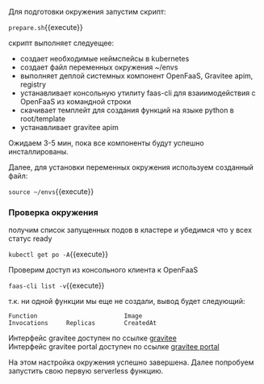 Для  подготовки окружения запустим скрипт: 

`prepare.sh`{{execute}}

скрипт выполняет следуещее:
- создает необходимые неймспейсы в kubernetes
- создает файл переменных окружения ~/envs
- выполняет деплой системных компонент OpenFaaS, Gravitee apim, registry
- устанавливает консольную утилиту faas-cli для взаиимодействия с OpenFaaS из командной строки
- скачивает темплейт для создания функций на языке python в root/template
- устанавливает gravitee apim

Ожидаем 3-5 мин, пока все компоненты будут успешно инсталлированы. 

Далее, для установки переменных окружения используем созданный файл:

`source ~/envs`{{execute}}
### Проверка окружения
получим список запущенных подов в кластере и убедимся что у всех статус ready

`kubectl get po -A`{{execute}}

Проверим доступ из консольного клиента к OpenFaaS 

`faas-cli list -v`{{execute}}

т.к. ни одной функции мы еще не создали, вывод будет следующий:
```
Function                        Image                                           Invocations     Replicas        CreatedAt
```

Интерфейс gravitee доступен по ссылке [gravitee ](https://[[HOST_SUBDOMAIN]]-32100-[[KATACODA_HOST]].environments.katacoda.com/)  
Интерфейс gravitee portal доступен по ссылке [gravitee portal ](https://[[HOST_SUBDOMAIN]]-32100-[[KATACODA_HOST]].environments.katacoda.com/portal-ui)

На этом настройка окружения успешно завершена. Далее попробуем запустить свою первую serverless функцию.